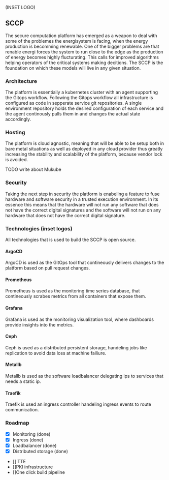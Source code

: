 (INSET LOGO)
## SCCP
The secure computation platform has emerged as a weapon to deal with some of the problemes the energisystem is facing, when the energy production is becomming renewable. One of the bigger problems are that renable energi forces the system to run close to the edge as the production of energy becomes highly flucturating. This calls for improved algorithms helping operators of the critical systems making decitions. The SCCP is the foundation on which these models will live in any given situation. 

### Architecture
The platform is essentially a kubernetes cluster with an agent supporting the Gitops workflow. Following the Gitops workflow all infrastructure is configured as code in sepperate service git repositories. A single environment repository holds the desired configuration of each service and the agent continously pulls them in and changes the actual state accordingly.   

### Hosting
The platform is cloud agnostic, meaning that will be able to be setup both in bare metal situations as well as deployed in any cloud provider thus greatly increasing the stability and scalability of the platform, because vendor lock is avoided. 

TODO write about Mukube

### Security
Taking the next step in security the platform is enabeling a feature to fuse hardware and software security in a trusted execution environment. In its essence this means that the hardware will not run any software that does not have the correct digital signatures and the software will not run on any hardware that does not have the correct digital signature.

### Technologies (inset logos)
All technologies that is used to build the SCCP is open source. 
#### ArgoCD 
ArgoCD is used as the GitOps tool that contineously delivers changes to the platform based on pull request changes.

#### Prometheus
Prometheus is used as the monitoring time series database, that contineously scrabes metrics from all containers that expose them.

#### Grafana
Grafana is used as the monitoring visualization tool, where dashboards provide insights into the metrics.

#### Ceph
Ceph is used as a distributed persistent storage, handeling jobs like replication to avoid data loss at machine failiure. 

#### Metallb
Metallb is used as the software loadbalancer delegating ips to services that needs a static ip. 

#### Traefik
Traefik is used an ingress controller handeling ingress events to route communication.

### Roadmap
- [x] Monitoring (done)
- [x] Ingress (done)
- [x] Loadbalancer (done)
- [x] Distributed storage (done)
- [] TTE
- []PKI infrastructure
- []One click build pipeline

